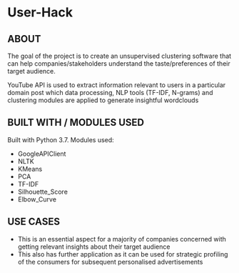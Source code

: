 # User-Hack

## ABOUT

The goal of the project is to create an unsupervised clustering software that can help companies/stakeholders understand the taste/preferences of their target audience.

YouTube API is used to extract information relevant to users in a particular domain post which  data processing, NLP tools (TF-IDF, N-grams) and clustering modules are applied to generate insightful wordclouds

## BUILT WITH / MODULES USED

Built with Python 3.7. Modules used:
 - GoogleAPIClient
 - NLTK
 - KMeans
 - PCA
 - TF-IDF
 - Silhouette_Score
 - Elbow_Curve

## USE CASES
 - This is an essential aspect for a majority of companies concerned with getting relevant insights about their target audience
 - This also has further application as it can be used for strategic profiling of the consumers for subsequent personalised advertisements

